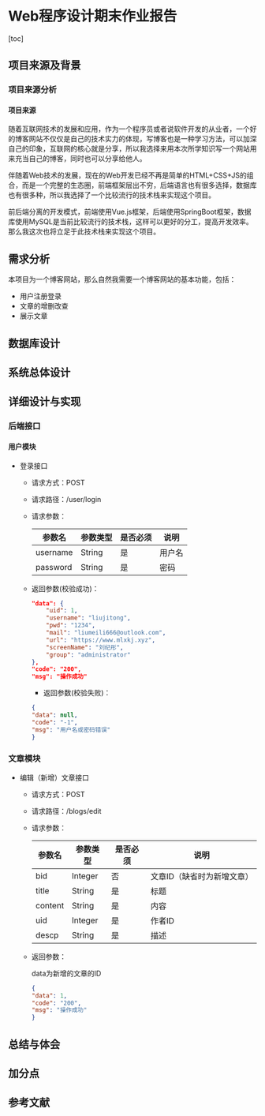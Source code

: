 # Web程序设计期末作业报告

[toc]

## 项目来源及背景

### 项目来源分析

#### 项目来源

随着互联网技术的发展和应用，作为一个程序员或者说软件开发的从业者，一个好的博客网站不仅仅是自己的技术实力的体现，写博客也是一种学习方法，可以加深自己的印象，互联网的核心就是分享，所以我选择来用本次所学知识写一个网站用来充当自己的博客，同时也可以分享给他人。

伴随着Web技术的发展，现在的Web开发已经不再是简单的HTML+CSS+JS的组合，而是一个完整的生态圈，前端框架层出不穷，后端语言也有很多选择，数据库也有很多种，所以我选择了一个比较流行的技术栈来实现这个项目。

前后端分离的开发模式，前端使用Vue.js框架，后端使用SpringBoot框架，数据库使用MySQL是当前比较流行的技术栈，这样可以更好的分工，提高开发效率。那么我这次也将立足于此技术栈来实现这个项目。

## 需求分析

本项目为一个博客网站，那么自然我需要一个博客网站的基本功能，包括：

- 用户注册登录
- 文章的增删改查
- 展示文章

## 数据库设计

## 系统总体设计

## 详细设计与实现

### 后端接口

#### 用户模块

- 登录接口

  - 请求方式：POST
  - 请求路径：/user/login
  - 请求参数：

    | 参数名   | 参数类型 | 是否必须 | 说明   |
    | -------- | -------- | -------- | ------ |
    | username | String   | 是       | 用户名 |
    | password | String   | 是       | 密码   |

  - 返回参数(校验成功)：

    ```json
	"data": {
		"uid": 1,
		"username": "liujitong",
		"pwd": "1234",
		"mail": "liumeili666@outlook.com",
		"url": "https://www.mlxkj.xyz",
		"screenName": "刘纪彤",
		"group": "administrator"
	},
	"code": "200",
	"msg": "操作成功"
    ```

    - 返回参数(校验失败)：

    ```json
    {
	"data": null,
	"code": "-1",
	"msg": "用户名或密码错误"
    }
    ```

### 文章模块

- 编辑（新增）文章接口

  - 请求方式：POST
  - 请求路径：/blogs/edit
  - 请求参数：

    | 参数名   | 参数类型 | 是否必须 | 说明   |
    | -------- | -------- | -------- | ------ |
    | bid      | Integer  | 否       | 文章ID（缺省时为新增文章） |
    | title    | String   | 是       | 标题   |
    | content  | String   | 是       | 内容   |
    | uid | Integer  | 是       | 作者ID |
    | descp    | String   | 是       | 描述   |

  - 返回参数：

    data为新增的文章的ID

    ```json
    {
    "data": 1,
    "code": "200",
    "msg": "操作成功"
    }
    ```

## 总结与体会

## 加分点

## 参考文献
